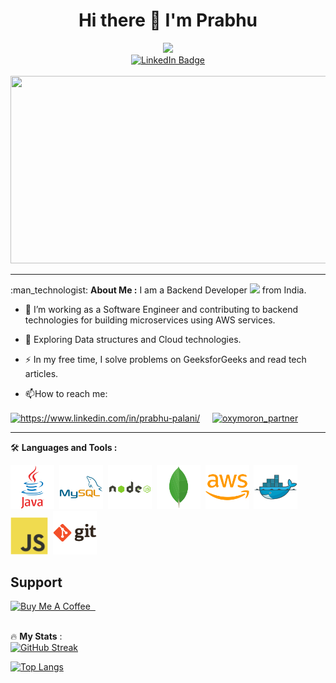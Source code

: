 <h1 align="center">Hi there 👋 I'm Prabhu</h1>

<!--
**prabhupalani18/prabhupalani18** is a ✨ _special_ ✨ repository because its `README.md` (this file) appears on your GitHub profile.

Here are some ideas to get you started:

- 🔭 I’m currently working on ...
- 🌱 I’m currently learning ...
- 👯 I’m looking to collaborate on ...
- 🤔 I’m looking for help with ...
- 💬 Ask me about ...
- 📫 How to reach me: ...
- 😄 Pronouns: ...
- ⚡ Fun fact: ...
-->
<div id="header" align="center">
  <img src="https://media.giphy.com/media/M9gbBd9nbDrOTu1Mqx/giphy.gif" width="100"/>
</div>

<div id="badges" align="center">
  <a href="https://www.linkedin.com/in/prabhu-palani/">
    <img src="https://img.shields.io/badge/LinkedIn-blue?style=for-the-badge&logo=linkedin&logoColor=white" alt="LinkedIn Badge"/>
  </a><br>
  <img src="https://komarev.com/ghpvc/?username=prabhupalani18&style=flat-square&color=blue" alt="">
</div>
<div align="center">
  <img src="https://media.giphy.com/media/dWesBcTLavkZuG35MI/giphy.gif" width="600" height="300"/>
</div>
<hr>
:man_technologist: <b>About Me :</b>
I am a Backend Developer <img src="https://media.giphy.com/media/WUlplcMpOCEmTGBtBW/giphy.gif" width="30"> from India.

- :telescope: I’m working as a Software Engineer and contributing to backend technologies for building microservices using AWS services.

- :seedling: Exploring Data structures and Cloud technologies.

- :zap: In my free time, I solve problems on GeeksforGeeks and read tech articles.

- :mailbox:How to reach me:
<p align="left">
<a href="https://www.linkedin.com/in/prabhu-palani/" target="blank"><img align="center" src="https://github.com/yushi1007/yushi1007/blob/main/images/linkedin.svg" alt="https://www.linkedin.com/in/prabhu-palani/" height="80" width="50" /></a>&nbsp;&nbsp;&nbsp;&nbsp;
<a href="https://instagram.com/oxymoron_partner" target="blank"><img align="center" src="https://raw.githubusercontent.com/rahuldkjain/github-profile-readme-generator/master/src/images/icons/Social/instagram.svg" alt="oxymoron_partner" height="80" width="50" /></a>
</p>
<hr>



:hammer_and_wrench: <b>Languages and Tools :</b>

<div>
  <img src="https://github.com/devicons/devicon/blob/master/icons/java/java-original-wordmark.svg" title="Java" alt="Java" width="70" height="70"/>&nbsp;
  <img src="https://github.com/devicons/devicon/blob/master/icons/mysql/mysql-original-wordmark.svg" title="MySQL"  alt="MySQL" width="70" height="70"/>&nbsp;
  <img src="https://github.com/devicons/devicon/blob/master/icons/nodejs/nodejs-original-wordmark.svg" title="NodeJS" alt="NodeJS" width="70" height="70"/>&nbsp;
  <img src="https://github.com/devicons/devicon/blob/master/icons/mongodb/mongodb-original.svg" title="MongoDb" alt="MongoDb" width="70" height="70"/>&nbsp;
  <img src="https://github.com/devicons/devicon/blob/master/icons/amazonwebservices/amazonwebservices-plain-wordmark.svg" title="AWS" alt="AWS" width="70" height="70"/>&nbsp;
  <img src="https://github.com/devicons/devicon/blob/master/icons/docker/docker-original.svg" title="Docker" alt="Docker" width="70" height="70"/>&nbsp;
  <img src="https://github.com/devicons/devicon/blob/master/icons/javascript/javascript-original.svg" title="JavaScript" alt="JavaScript" width="60" height="60"/>&nbsp;
  <img src="https://github.com/devicons/devicon/blob/master/icons/git/git-original-wordmark.svg" title="Git" **alt="Git" width="70" height="70"/>
<!--   <img src="https://github.com/devicons/devicon/blob/master/icons/css3/css3-plain-wordmark.svg"  title="CSS3" alt="CSS" width="60" height="60"/>&nbsp;
  <img src="https://github.com/devicons/devicon/blob/master/icons/html5/html5-original.svg" title="HTML5" alt="HTML" width="60" height="60"/>&nbsp; -->
  </div>

<h2>Support</h2>
<a href="https://www.buymeacoffee.com/prabhupalani" target="_blank"><img src="https://cdn.buymeacoffee.com/buttons/default-orange.png" alt="Buy Me A Coffee" height="41" width="174">&nbsp;&nbsp;</a> <br><br>

:fire: <b>My Stats</b> :<br>
[![GitHub Streak](http://github-readme-streak-stats.herokuapp.com?user=prabhupalani18&theme=dark&hide_border=true&border_radius=7&border=4371DD)](https://git.io/streak-stats)

[![Top Langs](https://github-readme-stats.vercel.app/api/top-langs/?username=prabhupalani18&layout=compact&theme=vision-friendly-dark)](https://github.com/anuraghazra/github-readme-stats)
